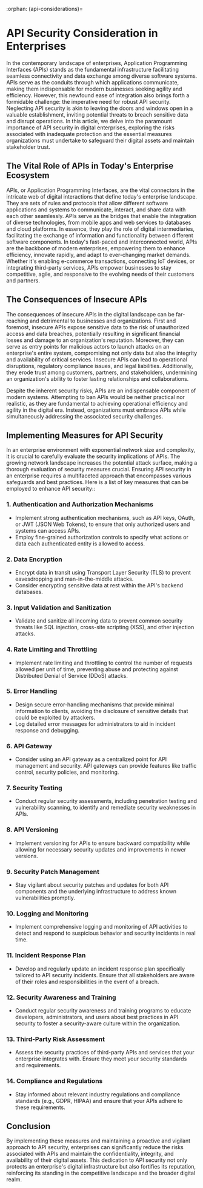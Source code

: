 :orphan:
(api-considerations)=

# API Security Consideration in Enterprises

In the contemporary landscape of enterprises, Application Programming Interfaces (APIs) stands as the fundamental infrastructure facilitating seamless connectivity and data exchange among diverse software systems. APIs serve as the conduits through which applications communicate, making them indispensable for modern businesses seeking agility and efficiency. However, this newfound ease of integration also brings forth a formidable challenge: the imperative need for robust API security. Neglecting API security is akin to leaving the doors and windows open in a valuable establishment, inviting potential threats to breach sensitive data and disrupt operations. In this article, we delve into the paramount importance of API security in digital enterprises, exploring the risks associated with inadequate protection and the essential measures organizations must undertake to safeguard their digital assets and maintain stakeholder trust.

## The Vital Role of APIs in Today's Enterprise Ecosystem

APIs, or Application Programming Interfaces, are the vital connectors in the intricate web of digital interactions that define today's enterprise landscape. They are sets of rules and protocols that allow different software applications and systems to communicate, interact, and share data with each other seamlessly. APIs serve as the bridges that enable the integration of diverse technologies, from mobile apps and web services to databases and cloud platforms. In essence, they play the role of digital intermediaries, facilitating the exchange of information and functionality between different software components. In today's fast-paced and interconnected world, APIs are the backbone of modern enterprises, empowering them to enhance efficiency, innovate rapidly, and adapt to ever-changing market demands. Whether it's enabling e-commerce transactions, connecting IoT devices, or integrating third-party services, APIs empower businesses to stay competitive, agile, and responsive to the evolving needs of their customers and partners.

## The Consequences of Insecure APIs

The consequences of insecure APIs in the digital landscape can be far-reaching and detrimental to businesses and organizations. First and foremost, insecure APIs expose sensitive data to the risk of unauthorized access and data breaches, potentially resulting in significant financial losses and damage to an organization's reputation. Moreover, they can serve as entry points for malicious actors to launch attacks on an enterprise's entire system, compromising not only data but also the integrity and availability of critical services. Insecure APIs can lead to operational disruptions, regulatory compliance issues, and legal liabilities. Additionally, they erode trust among customers, partners, and stakeholders, undermining an organization's ability to foster lasting relationships and collaborations. 

Despite the inherent security risks, APIs are an indispensable component of modern systems. Attempting to ban APIs would be neither practical nor realistic, as they are fundamental to achieving operational efficiency and agility in the digital era. Instead, organizations must embrace APIs while simultaneously addressing the associated security challenges.

## Implementing Measures for API Security

In an enterprise environment with exponential network size and complexity, it is crucial to carefully evaluate the security implications of APIs. The growing network landscape increases the potential attack surface, making a thorough evaluation of security measures crucial. Ensuring API security in an enterprise requires a multifaceted approach that encompasses various safeguards and best practices. Here is a list of key measures that can be employed to enhance API security::

### 1. Authentication and Authorization Mechanisms

* Implement strong authentication mechanisms, such as API keys, OAuth, or JWT (JSON Web Tokens), to ensure that only authorized users and systems can access APIs.
* Employ fine-grained authorization controls to specify what actions or data each authenticated entity is allowed to access.

### 2. Data Encryption

* Encrypt data in transit using Transport Layer Security (TLS) to prevent eavesdropping and man-in-the-middle attacks.
* Consider encrypting sensitive data at rest within the API's backend databases.

### 3. Input Validation and Sanitization

* Validate and sanitize all incoming data to prevent common security threats like SQL injection, cross-site scripting (XSS), and other injection attacks.

### 4. Rate Limiting and Throttling

* Implement rate limiting and throttling to control the number of requests allowed per unit of time, preventing abuse and protecting against Distributed Denial of Service (DDoS) attacks.

### 5. Error Handling

* Design secure error-handling mechanisms that provide minimal information to clients, avoiding the disclosure of sensitive details that could be exploited by attackers.
* Log detailed error messages for administrators to aid in incident response and debugging.

### 6. API Gateway

* Consider using an API gateway as a centralized point for API management and security. API gateways can provide features like traffic control, security policies, and monitoring.

### 7. Security Testing

* Conduct regular security assessments, including penetration testing and vulnerability scanning, to identify and remediate security weaknesses in APIs.

### 8. API Versioning

* Implement versioning for APIs to ensure backward compatibility while allowing for necessary security updates and improvements in newer versions.

### 9. Security Patch Management

* Stay vigilant about security patches and updates for both API components and the underlying infrastructure to address known vulnerabilities promptly.

### 10. Logging and Monitoring

* Implement comprehensive logging and monitoring of API activities to detect and respond to suspicious behavior and security incidents in real time.

### 11. Incident Response Plan

* Develop and regularly update an incident response plan specifically tailored to API security incidents. Ensure that all stakeholders are aware of their roles and responsibilities in the event of a breach.

### 12. Security Awareness and Training

* Conduct regular security awareness and training programs to educate developers, administrators, and users about best practices in API security to foster a security-aware culture within the organization.

### 13. Third-Party Risk Assessment

* Assess the security practices of third-party APIs and services that your enterprise integrates with. Ensure they meet your security standards and requirements.

### 14. Compliance and Regulations

* Stay informed about relevant industry regulations and compliance standards (e.g., GDPR, HIPAA) and ensure that your APIs adhere to these requirements.

## Conclusion

By implementing these measures and maintaining a proactive and vigilant approach to API security, enterprises can significantly reduce the risks associated with APIs and maintain the confidentiality, integrity, and availability of their digital assets. This dedication to API security not only protects an enterprise's digital infrastructure but also fortifies its reputation, reinforcing its standing in the competitive landscape and the broader digital realm.